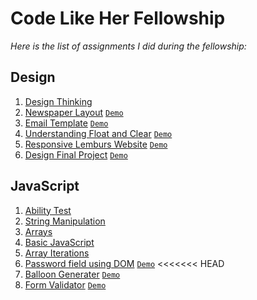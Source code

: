 # Code Like Her Fellowship
*Here is the list of assignments I did during the fellowship:*

## Design
1. [Design Thinking](/design/1.design_thinking/design_thinking.pdf)
2. [Newspaper Layout](design/2.newspaper/) [`Demo`](https://coderushnepal.github.io/YunikaBajracharya/design/2.newspaper/)
3. [Email Template](design/3.email_template/) [`Demo`](https://coderushnepal.github.io/YunikaBajracharya/design/3.email_template/)
4. [Understanding Float and Clear](design/4.float_clear/) [`Demo`](https://coderushnepal.github.io/YunikaBajracharya/design/4.float_clear/)
5. [Responsive Lemburs Website](design/5.lemburs_website/) [`Demo`](https://coderushnepal.github.io/YunikaBajracharya/design/5.lemburs_website/)
6. [Design Final Project](design/6.final_project/) [`Demo`](https://coderushnepal.github.io/YunikaBajracharya/design/6.final_project/)

## JavaScript
1. [Ability Test](/javascript/1.ability_test/)
2. [String Manipulation](/javascript/2.string_manipulation/)
3. [Arrays](/javascript/3.arrays/)
4. [Basic JavaScript](/javascript/4.basic_javascript/)
5. [Array Iterations](/javascript/5.array_iterations/)
6. [Password field using DOM](/javascript/6.password_field_using_DOM/) [`Demo`](https://coderushnepal.github.io/YunikaBajracharya/javascript/6.password_field_using_DOM/)
<<<<<<< HEAD
7. [Balloon Generater](/javascript/7.balloon_generator/) [`Demo`](https://coderushnepal.github.io/YunikaBajracharya/javascript/7.balloon_generator/)
8. [Form Validator](/javascript/8.form_validator/) [`Demo`](https://coderushnepal.github.io/YunikaBajracharya/javascript/8.form_validator/)
